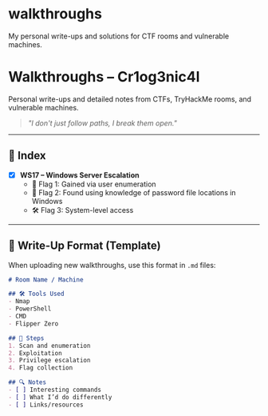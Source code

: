 # walkthroughs
My personal write-ups and solutions for CTF rooms and vulnerable machines.
# Walkthroughs – Cr1og3nic4l

Personal write-ups and detailed notes from CTFs, TryHackMe rooms, and vulnerable machines.

> *"I don't just follow paths, I break them open."*

---

## 📂 Index

- [x] **WS17 – Windows Server Escalation**
  - 🧠 Flag 1: Gained via user enumeration
  - 🔑 Flag 2: Found using knowledge of password file locations in Windows
  - 🛠️ Flag 3: System-level access

---

## 📝 Write-Up Format (Template)

When uploading new walkthroughs, use this format in `.md` files:

```markdown
# Room Name / Machine

## 🛠️ Tools Used
- Nmap
- PowerShell
- CMD
- Flipper Zero

## 🧭 Steps
1. Scan and enumeration
2. Exploitation
3. Privilege escalation
4. Flag collection

## 🔍 Notes
- [ ] Interesting commands
- [ ] What I’d do differently
- [ ] Links/resources
